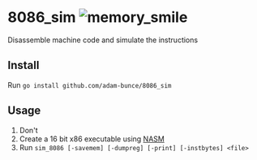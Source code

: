 # 8086_sim  ![memory_smile](https://github.com/adam-bunce/8086_sim/assets/74341873/a1a2f521-c7a1-49b1-a0de-380b389ae414)

Disassemble machine code and simulate the instructions 

## Install
Run `go install github.com/adam-bunce/8086_sim`

## Usage
1. Don't
2. Create a 16 bit x86 executable using [NASM](https://www.nasm.us/)
3. Run `sim_8086 [-savemem] [-dumpreg] [-print] [-instbytes] <file>`

